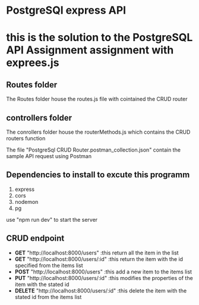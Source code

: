 # PostgreSQl express API
<h1>this is the solution to the PostgreSQL API Assignment assignment with exprees.js</h1>
<h2>Routes folder </h2>
<p>The Routes folder house the routes.js file with cointained the CRUD router</p>
<h2> controllers folder</h2>
<p>The conrollers folder house the routerMethods.js which contains the CRUD routers function</p>

<p>The file "PostgreSql CRUD Router.postman_collection.json" contain the sample API request using Postman</p>

<h2>Dependencies to install to excute this programm</h2>
<ol>
<li>express</li>
<li>cors</li>
<li>nodemon</li>
<li>pg</li>
</ol>
<p>use "npm run dev" to start the server</p>
<h2>CRUD endpoint</h2>
<ul>
<li><b>GET</b> "http://localhost:8000/users" :this return all the item in the list</li>
<li><b>GET</b> "http://localhost:8000/users/:id" :this return the item with the id specified from the items list</li>
<li><b>POST</b> "http://localhost:8000/users" :this add a new item to the items list</li>
<li><b>PUT</b> "http://localhost:8000/users/:id" :this modifies the properties of the item with the stated id</li>
<li><b>DELETE</b> "http://localhost:8000/users/:id" :this delete the item with the stated id from the items list</li>
</ul>